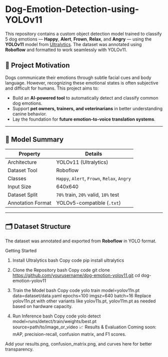# Dog-Emotion-Detection-using-YOLOv11
This repository contains a custom object detection model trained to classify 5 dog emotions — **Happy**, **Alert**, **Frown**, **Relax**, and **Angry** — using the **YOLOv11** model from [Ultralytics](https://github.com/ultralytics/ultralytics). The dataset was annotated using **Roboflow** and formatted to work seamlessly with YOLOv11.

## 📌 Project Motivation

Dogs communicate their emotions through subtle facial cues and body language. However, recognizing these emotional states is often subjective and difficult for humans. This project aims to:

- Build an **AI-powered tool** to automatically detect and classify common dog emotions.
- Support **pet owners, trainers, and veterinarians** in better understanding canine behavior.
- Lay the foundation for **future emotion-to-voice translation systems**.

---

## 🧠 Model Summary

| Property            | Details                        |
|---------------------|--------------------------------|
| Architecture        | YOLOv11 (Ultralytics)          |
| Dataset Tool        | Roboflow                       |
| Classes             | `Happy`, `Alert`, `Frown`, `Relax`, `Angry` |
| Input Size          | 640x640                        |
| Dataset Split       | `70%` train, `20%` valid, `10%` test |
| Annotation Format   | YOLOv5-compatible (`.txt`)     |

---

## 🗂 Dataset Structure

The dataset was annotated and exported from **Roboflow** in YOLO format.

Getting Started
1. Install Ultralytics
bash
Copy code
pip install ultralytics

3. Clone the Repository
bash
Copy code
git clone https://github.com/yourusername/dog-emotion-yolov11.git
cd dog-emotion-yolov11

5. Train the Model
bash
Copy code
yolo train model=yolov11n.pt data=dataset/data.yaml epochs=100 imgsz=640 batch=16
Replace yolov11n.pt with other variants like yolov11s.pt, yolov11m.pt as needed based on hardware capacity.

6. Run Inference
bash
Copy code
yolo detect model=runs/detect/train/weights/best.pt source=path/to/image_or_video
📈 Results & Evaluation
Coming soon: mAP, precision-recall, confusion matrix, and F1 scores.

Add your results.png, confusion_matrix.png, and curves here for better transparency.

